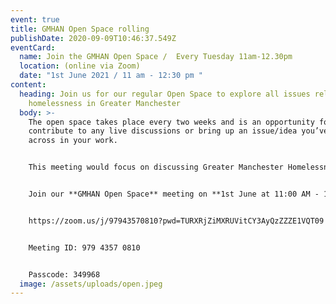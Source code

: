 ```yaml
---
event: true
title: GMHAN Open Space rolling
publishDate: 2020-09-09T10:46:37.549Z
eventCard:
  name: Join the GMHAN Open Space /  Every Tuesday 11am-12.30pm
  location: (online via Zoom)
  date: "1st June 2021 / 11 am - 12:30 pm "
content:
  heading: Join us for our regular Open Space to explore all issues related to
    homelessness in Greater Manchester
  body: >-
    The open space takes place every two weeks and is an opportunity for you to
    contribute to any live discussions or bring up an issue/idea you’ve come
    across in your work.


    This meeting would focus on discussing Greater Manchester Homelessness Prevention Strategy's draft that went out for public consultation. 


    Join our **GMHAN Open Space** meeting on **1st June at 11:00 AM - 12:30 PM**


    https://zoom.us/j/97943570810?pwd=TURXRjZiMXRUVitCY3AyQzZZZE1VQT09


    Meeting ID: 979 4357 0810


    Passcode: 349968
  image: /assets/uploads/open.jpeg
---
```

